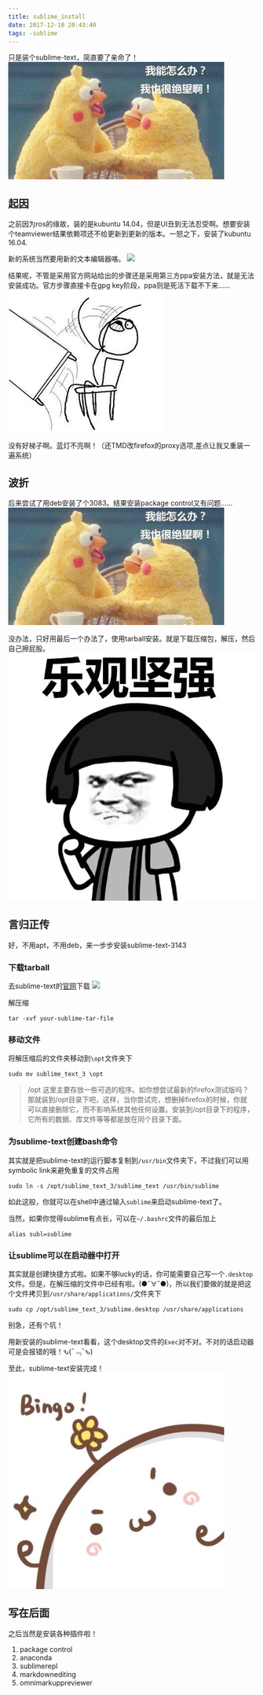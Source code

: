```yaml
---
title: sublime_install
date: 2017-12-10 20:43:40
tags: -sublime
---
```

只是装个sublime-text，简直要了亲命了！
![](/images/juewang.jpg)

## 起因 ##
之前因为ros的缘故，装的是kubuntu 14.04，但是UI丑到无法忍受啊。想要安装个teamviewer结果依赖项还不给更新到更新的版本。一怒之下，安装了kubuntu 16.04.

新的系统当然要用新的文本编辑器咯。
![](/images/dese.jpg)

结果呢，不管是采用官方网站给出的步骤还是采用第三方ppa安装方法，就是无法安装成功。官方步骤直接卡在gpg key阶段，ppa则是死活下载不下来……
![](/images/xianzhuo.jpg)

没有好梯子啊。蓝灯不亮啊！（还TMD改firefox的proxy选项,差点让我又重装一遍系统）

## 波折 ##
后来尝试了用deb安装了个3083。结果安装package control又有问题……
![](/images/juewang.jpg)

没办法，只好用最后一个办法了，使用tarball安装。就是下载压缩包，解压，然后自己擦屁股。
![](/images/jianqiang.jpg)

## 言归正传 ##
好，不用apt，不用deb，来一步步安装sublime-text-3143

### 下载tarball ###
去sublime-text的[官网](https://www.sublimetext.com/3)下载
![](/images/snip/sublime)

解压缩
```shell
tar -xvf your-sublime-tar-file
```


### 移动文件 ###
将解压缩后的文件夹移动到``\opt``文件夹下
```shell
sudo mv sublime_text_3 \opt
```
>/opt 
这里主要存放一些可选的程序。如你想尝试最新的firefox测试版吗？那就装到/opt目录下吧，这样，当你尝试完，想删掉firefox的时候，你就 可以直接删除它，而不影响系统其他任何设置。安装到/opt目录下的程序，它所有的数据、库文件等等都是放在同个目录下面。

### 为sublime-text创建bash命令 ###
其实就是把sublime-text的运行脚本复制到``/usr/bin``文件夹下，不过我们可以用symbolic link来避免重复的文件占用
```shell
sudo ln -s /opt/sublime_text_3/sublime_text /usr/bin/sublime
```

如此这般，你就可以在shell中通过输入``sublime``来启动sublime-text了。

当然，如果你觉得sublime有点长，可以在``~/.bashrc``文件的最后加上
```shell
alias subl=sublime
```

### 让sublime可以在启动器中打开  ###
其实就是创建快捷方式啦。如果不够lucky的话，你可能需要自己写一个``.desktop``文件。但是，在解压缩的文件中已经有啦。(●ˇ∀ˇ●)，所以我们要做的就是把这个文件拷贝到``/usr/share/applications/``文件夹下
```shell
sudo cp /opt/sublime_text_3/sublime.desktop /usr/share/applications
```

别急，还有个坑！

用新安装的sublime-text看看，这个desktop文件的``Exec``对不对。不对的话启动器可是会报错的哦！ԅ(¯﹃¯ԅ)

至此，sublime-text安装完成！
![](/images/bingo.jpg)

## 写在后面 ##
之后当然是安装各种插件啦！
1. package control
2. anaconda
3. sublimerepl
4. markdownediting
5. omnimarkuppreviewer

